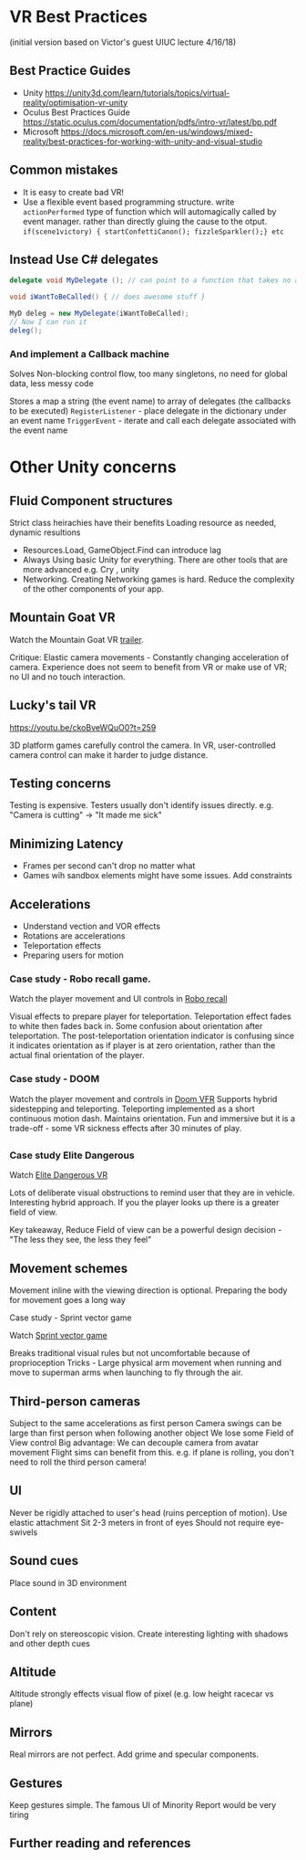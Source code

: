# VR Best Practices
(initial version based on Victor's guest UIUC lecture 4/16/18)

## Best Practice Guides
* Unity https://unity3d.com/learn/tutorials/topics/virtual-reality/optimisation-vr-unity
* Oculus Best Practices Guide https://static.oculus.com/documentation/pdfs/intro-vr/latest/bp.pdf
* Microsoft https://docs.microsoft.com/en-us/windows/mixed-reality/best-practices-for-working-with-unity-and-visual-studio

## Common mistakes
* It is easy to create bad VR!
* Use a flexible event based programming structure. write `actionPerformed` type of function which will automagically called by event manager. rather than directly gluing the cause to the otput.
`if(scene1victory) { startConfettiCanon(); fizzleSparkler();} etc`


## Instead Use C# delegates
```C#
delegate void MyDelegate (); // can point to a function that takes no arguments and returns nothing

void iWantToBeCalled() { // does awesome stuff }

MyD deleg = new MyDelegate(iWantToBeCalled);
// Now I can run it
deleg();
```
### And implement a Callback machine
Solves Non-blocking control flow, too many singletons, no need for global data, less messy code

Stores a map a string (the event name) to array of delegates (the callbacks to be executed)
`RegisterListener` - place delegate in the dictionary under an event name
`TriggerEvent` - iterate and call each delegate associated with the event name

# Other Unity concerns
## Fluid Component structures
Strict class heirachies have their benefits
Loading resource as needed, dynamic resultions
* Resources.Load, GameObject.Find can introduce lag
* Always Using basic Unity for everything. There are other tools that are more advanced e.g. Cry , unity
* Networking. Creating Networking games is hard. Reduce the complexity of the other components of your app.

## Mountain Goat VR

Watch the Mountain Goat VR [trailer](https://www.youtube.com/watch?v=QO0fPdtgCzA).

Critique: Elastic camera movements - Constantly changing acceleration of camera. Experience does not seem to benefit from VR or make use of VR; no UI and no touch interaction.

## Lucky's tail VR

https://youtu.be/ckoBveWQuO0?t=259

3D platform games carefully control the camera. In VR, user-controlled camera control can make it harder to judge distance.

## Testing concerns
Testing is expensive. Testers usually don't identify issues directly. e.g. "Camera is cutting" -> "It made me sick"

## Minimizing Latency

* Frames per second can't drop no matter what
* Games wih sandbox elements might have some issues. Add constraints

## Accelerations

* Understand vection and VOR effects
* Rotations are accelerations
* Teleportation effects
* Preparing users for motion

### Case study - Robo recall game. 

Watch the player movement and UI controls in [Robo recall](https://youtu.be/r6oVPTs29-k?t=349)

Visual effects to prepare player for teleportation. Teleportation effect fades to white then fades back in.
Some confusion about orientation after teleportation. The post-teleportation orientation indicator is confusing since it indicates orientation as if player is at zero orientation, rather than the actual final orientation of the player.

### Case study - DOOM

Watch the player movement and controls in [Doom VFR](https://youtu.be/8sehL54LM74?t=56)
Supports hybrid sidestepping and teleporting. Teleporting implemented as a short continuous motion dash. Maintains orientation. Fun and immersive but it is a trade-off - some VR sickness effects after 30 minutes of play. 

## 


### Case study Elite Dangerous
Watch [Elite Dangerous VR](https://youtu.be/q9ijiChRTPw?t=362)

Lots of deliberate visual obstructions to remind user that they are in vehicle.
Interesting hybrid approach. If you the player looks up there is a greater field of view.

Key takeaway, Reduce Field of view can be a powerful design decision - "The less they see, the less they feel"

## Movement schemes

Movement inline with the viewing direction is optional.
Preparing the body for movement goes a long way

Case study - Sprint vector game

Watch [Sprint vector game](https://youtu.be/43r17ZtaSzg?t=1268)

Breaks traditional visual rules but not uncomfortable because of proprioception Tricks - Large physical arm movement when running and move to superman arms when launching to fly through the air.

## Third-person cameras

Subject to the same accelerations as first person
Camera swings can be large than first person when following another object
We lose some Field of View control
Big advantage: We can decouple camera from avatar movement
Flight sims can benefit from this. e.g. if plane is rolling, you don't need to roll the third person camera!

## UI
Never be rigidly attached to user's head (ruins perception of motion). Use elastic attachment
Sit 2-3 meters in front of eyes
Should not require eye-swivels

## Sound cues

Place sound in 3D environment

## Content

Don't rely on stereoscopic vision. Create interesting lighting with shadows and other depth cues

## Altitude

Altitude strongly effects visual flow of pixel (e.g. low height racecar vs plane) 

## Mirrors

Real mirrors are not perfect. Add grime and specular components.

## Gestures

Keep gestures simple. The famous UI of Minority Report would be very tiring

## Further reading and references
